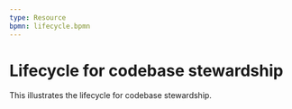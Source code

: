 ```yaml
---
type: Resource
bpmn: lifecycle.bpmn
---
```


# Lifecycle for codebase stewardship

This illustrates the lifecycle for codebase stewardship.
